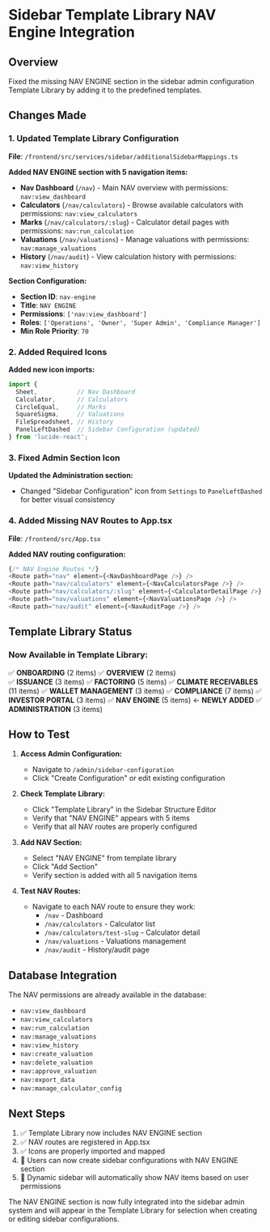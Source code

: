 # Sidebar Template Library NAV Engine Integration

## Overview
Fixed the missing NAV ENGINE section in the sidebar admin configuration Template Library by adding it to the predefined templates.

## Changes Made

### 1. Updated Template Library Configuration
**File**: `/frontend/src/services/sidebar/additionalSidebarMappings.ts`

**Added NAV ENGINE section with 5 navigation items:**
- **Nav Dashboard** (`/nav`) - Main NAV overview with permissions: `nav:view_dashboard`
- **Calculators** (`/nav/calculators`) - Browse available calculators with permissions: `nav:view_calculators`
- **Marks** (`/nav/calculators/:slug`) - Calculator detail pages with permissions: `nav:run_calculation`
- **Valuations** (`/nav/valuations`) - Manage valuations with permissions: `nav:manage_valuations`
- **History** (`/nav/audit`) - View calculation history with permissions: `nav:view_history`

**Section Configuration:**
- **Section ID**: `nav-engine`
- **Title**: `NAV ENGINE`
- **Permissions**: `['nav:view_dashboard']`
- **Roles**: `['Operations', 'Owner', 'Super Admin', 'Compliance Manager']`
- **Min Role Priority**: `70`

### 2. Added Required Icons
**Added new icon imports:**
```typescript
import {
  Sheet,           // Nav Dashboard
  Calculator,      // Calculators
  CircleEqual,     // Marks
  SquareSigma,     // Valuations
  FileSpreadsheet, // History
  PanelLeftDashed  // Sidebar Configuration (updated)
} from 'lucide-react';
```

### 3. Fixed Admin Section Icon
**Updated the Administration section:**
- Changed "Sidebar Configuration" icon from `Settings` to `PanelLeftDashed` for better visual consistency

### 4. Added Missing NAV Routes to App.tsx
**File**: `/frontend/src/App.tsx`

**Added NAV routing configuration:**
```typescript
{/* NAV Engine Routes */}
<Route path="nav" element={<NavDashboardPage />} />
<Route path="nav/calculators" element={<NavCalculatorsPage />} />
<Route path="nav/calculators/:slug" element={<CalculatorDetailPage />} />
<Route path="nav/valuations" element={<NavValuationsPage />} />
<Route path="nav/audit" element={<NavAuditPage />} />
```

## Template Library Status

### Now Available in Template Library:
✅ **ONBOARDING** (2 items)
✅ **OVERVIEW** (2 items)  
✅ **ISSUANCE** (3 items)
✅ **FACTORING** (5 items)
✅ **CLIMATE RECEIVABLES** (11 items)
✅ **WALLET MANAGEMENT** (3 items)
✅ **COMPLIANCE** (7 items)
✅ **INVESTOR PORTAL** (3 items)
✅ **NAV ENGINE** (5 items) ← **NEWLY ADDED**
✅ **ADMINISTRATION** (3 items)

## How to Test

1. **Access Admin Configuration:**
   - Navigate to `/admin/sidebar-configuration`
   - Click "Create Configuration" or edit existing configuration

2. **Check Template Library:**
   - Click "Template Library" in the Sidebar Structure Editor
   - Verify that "NAV ENGINE" appears with 5 items
   - Verify that all NAV routes are properly configured

3. **Add NAV Section:**
   - Select "NAV ENGINE" from template library
   - Click "Add Section" 
   - Verify section is added with all 5 navigation items

4. **Test NAV Routes:**
   - Navigate to each NAV route to ensure they work:
     - `/nav` - Dashboard
     - `/nav/calculators` - Calculator list
     - `/nav/calculators/test-slug` - Calculator detail
     - `/nav/valuations` - Valuations management
     - `/nav/audit` - History/audit page

## Database Integration

The NAV permissions are already available in the database:
- `nav:view_dashboard`
- `nav:view_calculators` 
- `nav:run_calculation`
- `nav:manage_valuations`
- `nav:view_history`
- `nav:create_valuation`
- `nav:delete_valuation`
- `nav:approve_valuation`
- `nav:export_data`
- `nav:manage_calculator_config`

## Next Steps

1. ✅ Template Library now includes NAV ENGINE section
2. ✅ NAV routes are registered in App.tsx
3. ✅ Icons are properly imported and mapped
4. 🔄 Users can now create sidebar configurations with NAV ENGINE section
5. 🔄 Dynamic sidebar will automatically show NAV items based on user permissions

The NAV ENGINE section is now fully integrated into the sidebar admin system and will appear in the Template Library for selection when creating or editing sidebar configurations.
